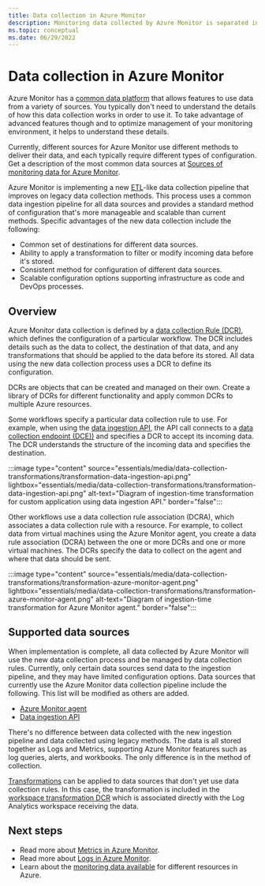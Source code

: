```yaml
---
title: Data collection in Azure Monitor
description: Monitoring data collected by Azure Monitor is separated into metrics that are lightweight and capable of supporting near real-time scenarios and logs that are used for advanced analysis.
ms.topic: conceptual
ms.date: 06/29/2022
---
```


# Data collection in Azure Monitor
Azure Monitor has a [common data platform](data-platform.md) that allows features to use data from a variety of sources. You typically don't need to understand the details of how this data collection works in order to use it. To take advantage of advanced features though and to optimize management of your monitoring environment, it helps to understand these details.

Currently, different sources for Azure Monitor use different methods to deliver their data, and each typically require different types of configuration. Get a description of the most common data sources at [Sources of monitoring data for Azure Monitor](data-sources.md).

Azure Monitor is implementing a new [ETL](/azure/architecture/data-guide/relational-data/etl)-like data collection pipeline that improves on legacy data collection methods. This process uses a common data ingestion pipeline for all data sources and provides a standard method of configuration that's more manageable and scalable than current methods. Specific advantages of the new data collection include the following:

- Common set of destinations for different data sources.
- Ability to apply a transformation to filter or modify incoming data before it's stored.
- Consistent method for configuration of different data sources.
- Scalable configuration options supporting infrastructure as code and DevOps processes.

## Overview
Azure Monitor data collection is defined by a [data collection Rule (DCR)](essentials/data-collection-rule-overview.md), which defines the configuration of a particular workflow. The DCR includes details such as the data to collect, the destination of that data, and any transformations that should be applied to the data before its stored. All data using the new data collection process uses a DCR to define its configuration.

DCRs are objects that can be created and managed on their own. Create a library of DCRs for different functionality and apply common DCRs to multiple Azure resources. 

Some workflows specify a particular data collection rule to use. For example, when using the [data ingestion API](logs/data-ingestion-api-overview.md), the API call connects to a [data collection endpoint (DCE))](essentials/data-collection-endpoint-overview.md) and specifies a DCR to accept its incoming data. The DCR understands the structure of the incoming data and specifies the destination.

:::image type="content" source="essentials/media/data-collection-transformations/transformation-data-ingestion-api.png" lightbox="essentials/media/data-collection-transformations/transformation-data-ingestion-api.png" alt-text="Diagram of ingestion-time transformation for custom application using data ingestion API." border="false":::

Other workflows use a data collection rule association (DCRA), which associates a data collection rule with a resource. For example, to collect data from virtual machines using the Azure Monitor agent, you create a data rule association (DCRA) between the one or more DCRs and one or more virtual machines. The DCRs specify the data to collect on the agent and where that data should be sent.

:::image type="content" source="essentials/media/data-collection-transformations/transformation-azure-monitor-agent.png" lightbox="essentials/media/data-collection-transformations/transformation-azure-monitor-agent.png" alt-text="Diagram of ingestion-time transformation for Azure Monitor agent." border="false":::


## Supported data sources
When implementation is complete, all data collected by Azure Monitor will use the new data collection process and be managed by data collection rules. Currently, only certain data sources send data to the ingestion pipeline, and they may have limited configuration options. Data sources that currently use the Azure Monitor data collection pipeline include the following. This list will be modified as others are added.

- [Azure Monitor agent](agents/azure-monitor-agent-overview.md) 
- [Data ingestion API](logs/data-ingestion-api-overview.md)


There's no difference between data collected with the new ingestion pipeline and data collected using legacy methods. The data is all stored together as Logs and Metrics, supporting Azure Monitor features such as log queries, alerts, and workbooks. The only difference is in the method of collection.

[Transformations](essentials/data-collection-transformations.md) can be applied to data sources that don't yet use data collection rules. In this case, the transformation is included in the [workspace transformation DCR](essentials/data-collection-rule-overview.md#types-of-data-collection-rules) which is associated directly with the Log Analytics workspace receiving the data.

## Next steps

- Read more about [Metrics in Azure Monitor](essentials/data-platform-metrics.md).
- Read more about [Logs in Azure Monitor](logs/data-platform-logs.md).
- Learn about the [monitoring data available](data-sources.md) for different resources in Azure.
